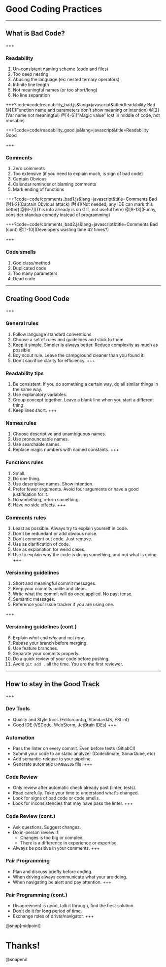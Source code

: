 
# Good Coding Practices
---
## What is Bad Code?
+++

### Readability
1. Un-consistent naming scheme (code and files)
2. Too deep nesting
3.  Abusing the language (ex: nested ternary operators)
4. Infinite line length
5. Not meaningful names (or too short/long)
6. No line separation


+++?code=code/readability_bad.js&lang=javascript&title=Readability Bad
@[1](Function name and parameters don't show meaning or intention)
@[2](Var name not meaningful)
@[4-6]("Magic value" lost in middle of code, not reusable)

+++?code=code/readability_good.js&lang=javascript&title=Readability Good

+++
### Comments
1. Zero comments
2. Too extensive (if you need to explain much, is sign of bad code)
3. Captain Obvious
4. Calendar reminder or blaming comments
5. Mark ending of functions


+++?code=code/comments_bad1.js&lang=javascript&title=Comments Bad
@[1-2](Captain Obvious attack)
@[4](Not needed, any IDE can mark this better)
@[6-7](This info already is on GIT, not useful here)
@[9-13](Funny, consider standup comedy instead of programming)

+++?code=code/comments_bad2.js&lang=javascript&title=Comments Bad (cont)
@[1-10](Developers wasting time 42 times?)


+++
### Code smells
1. God class/method
2. Duplicated code
3. Too many parameters
4. Dead code
---

## Creating Good Code
+++

### General rules
1. Follow language standard conventions
2. Choose a set of rules and guidelines and stick to them
3. Keep it simple. Simpler is always better. Reduce complexity as much as possible
4. Boy scout rule. Leave the campground cleaner than you found it.
5. Don't sacrifice clarity for efficiency.
+++

### Readability tips
1. Be consistent. If you do something a certain way, do all similar things in the same way.
2. Use explanatory variables.
3. Group concept together. Leave a blank line when you start a different thing.
4. Keep lines short.
+++

### Names rules
1. Choose descriptive and unambiguous names.
3. Use pronounceable names.
4. Use searchable names.
5. Replace magic numbers with named constants.
+++

### Functions rules
1. Small.
2. Do one thing.
3. Use descriptive names. Show intention.
4. Prefer fewer arguments. Avoid four arguments or have a good justification for it.
5. Do something, return something.
6. Have no side effects.
+++

### Comments rules
1. Least as possible. Always try to explain yourself in code.
2. Don't be redundant or add obvious noise.
4. Don't comment out code. Just remove.
5. Use as clarification of code.
6. Use as explanation for weird cases.
7. Use to explain why the code is doing something, and not what is doing.
+++

### Versioning guidelines
1. Short and meaningful commit messages.
2. Keep your commits polite and clean.
3. Write what the commit will do once applied. No past tense.
4. Semantic messages.
5. Reference your Issue tracker if you are using one.

+++
### Versioning guidelines (cont.)
6. Explain _what_  and  _why_  and not _how_.
7. Rebase your branch before merging.
8. Use feature branches.
9. Separate your commits properly.
10. Do a quick review of your code before pushing.  
11. Avoid `git add .` all the time. You are the first reviewer.
---


## How to stay in the Good Track
+++

### Dev Tools
- Quality and Style tools (Editorconfig, StandardJS, ESLint)
- Good IDE (VSCode, WebStorm, JetBrain IDEs)
+++

### Automation
- Pass the linter on every commit. Even before tests (GitlabCI)
- Submit your code to an static analyzer (Codeclimate, SonarQube, etc)
- Add semantic-release to your pipeline.
- Generate automatic `CHANGELOG` file. 
+++

### Code Review
- Only review after automatic check already past (linter, tests).
- Read carefully. Take your time to understand what's changed.
- Look for signs of bad code or code smells.
- Look for inconsistencies that may have pass the linter.
+++

### Code Review (cont.)
- Ask questions. Suggest changes.
- Do in-person review if:
	- Changes is too big or complex. 
	- There is a difference in experience or expertise. 
- Always be positive in your comments.
+++

### Pair Programming
- Plan and discuss briefly before coding.
- When driving always communicate what your are doing. 
- When navigating be alert and pay attention.
+++

### Pair Programming (cont.)
- Disagreement is good, talk it through, find the best solution.
- Don't do it for long period of time.
- Exchange roles of driver/navigator.
+++


@snap[midpoint]
# Thanks!
@snapend
